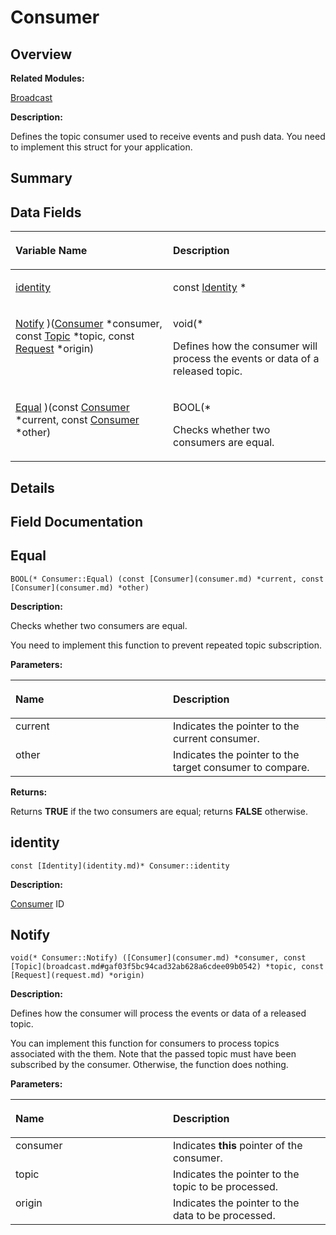 # Consumer<a name="EN-US_TOPIC_0000001055078133"></a>

## **Overview**<a name="section546609585093529"></a>

**Related Modules:**

[Broadcast](broadcast.md)

**Description:**

Defines the topic consumer used to receive events and push data. You need to implement this struct for your application. 

## **Summary**<a name="section181714182093529"></a>

## Data Fields<a name="pub-attribs"></a>

<a name="table513070777093529"></a>
<table><thead align="left"><tr id="row1285104842093529"><th class="cellrowborder" valign="top" width="50%" id="mcps1.1.3.1.1"><p id="p555966821093529"><a name="p555966821093529"></a><a name="p555966821093529"></a>Variable Name</p>
</th>
<th class="cellrowborder" valign="top" width="50%" id="mcps1.1.3.1.2"><p id="p36634247093529"><a name="p36634247093529"></a><a name="p36634247093529"></a>Description</p>
</th>
</tr>
</thead>
<tbody><tr id="row1809371865093529"><td class="cellrowborder" valign="top" width="50%" headers="mcps1.1.3.1.1 "><p id="p1114172460093529"><a name="p1114172460093529"></a><a name="p1114172460093529"></a><a href="consumer.md#ac6e98b3361e6be922804e8c459fe303b">identity</a></p>
</td>
<td class="cellrowborder" valign="top" width="50%" headers="mcps1.1.3.1.2 "><p id="p1747706975093529"><a name="p1747706975093529"></a><a name="p1747706975093529"></a>const <a href="identity.md">Identity</a> * </p>
</td>
</tr>
<tr id="row1298748789093529"><td class="cellrowborder" valign="top" width="50%" headers="mcps1.1.3.1.1 "><p id="p6498987093529"><a name="p6498987093529"></a><a name="p6498987093529"></a><a href="consumer.md#a57b8ea7ff05c30832af06804a0526765">Notify</a> )(<a href="consumer.md">Consumer</a> *consumer, const <a href="broadcast.md#gaf03f5bc94cad32ab628a6cdee09b0542">Topic</a> *topic, const <a href="request.md">Request</a> *origin)</p>
</td>
<td class="cellrowborder" valign="top" width="50%" headers="mcps1.1.3.1.2 "><p id="p2004502863093529"><a name="p2004502863093529"></a><a name="p2004502863093529"></a>void(* </p>
<p id="p1020109672093529"><a name="p1020109672093529"></a><a name="p1020109672093529"></a>Defines how the consumer will process the events or data of a released topic. </p>
</td>
</tr>
<tr id="row1359859583093529"><td class="cellrowborder" valign="top" width="50%" headers="mcps1.1.3.1.1 "><p id="p268105192093529"><a name="p268105192093529"></a><a name="p268105192093529"></a><a href="consumer.md#a38ab45549e981dc8c8c0a90883a6bac8">Equal</a> )(const <a href="consumer.md">Consumer</a> *current, const <a href="consumer.md">Consumer</a> *other)</p>
</td>
<td class="cellrowborder" valign="top" width="50%" headers="mcps1.1.3.1.2 "><p id="p156571843093529"><a name="p156571843093529"></a><a name="p156571843093529"></a>BOOL(* </p>
<p id="p1472546537093529"><a name="p1472546537093529"></a><a name="p1472546537093529"></a>Checks whether two consumers are equal. </p>
</td>
</tr>
</tbody>
</table>

## **Details**<a name="section858939676093529"></a>

## **Field Documentation**<a name="section1869506993093529"></a>

## Equal<a name="a38ab45549e981dc8c8c0a90883a6bac8"></a>

```
BOOL(* Consumer::Equal) (const [Consumer](consumer.md) *current, const [Consumer](consumer.md) *other)
```

 **Description:**

Checks whether two consumers are equal. 

You need to implement this function to prevent repeated topic subscription. 

**Parameters:**

<a name="table2059435556093529"></a>
<table><thead align="left"><tr id="row106012644093529"><th class="cellrowborder" valign="top" width="50%" id="mcps1.1.3.1.1"><p id="p1699721759093529"><a name="p1699721759093529"></a><a name="p1699721759093529"></a>Name</p>
</th>
<th class="cellrowborder" valign="top" width="50%" id="mcps1.1.3.1.2"><p id="p1797424450093529"><a name="p1797424450093529"></a><a name="p1797424450093529"></a>Description</p>
</th>
</tr>
</thead>
<tbody><tr id="row1500729193093529"><td class="cellrowborder" valign="top" width="50%" headers="mcps1.1.3.1.1 ">current</td>
<td class="cellrowborder" valign="top" width="50%" headers="mcps1.1.3.1.2 ">Indicates the pointer to the current consumer. </td>
</tr>
<tr id="row1855267687093529"><td class="cellrowborder" valign="top" width="50%" headers="mcps1.1.3.1.1 ">other</td>
<td class="cellrowborder" valign="top" width="50%" headers="mcps1.1.3.1.2 ">Indicates the pointer to the target consumer to compare. </td>
</tr>
</tbody>
</table>

**Returns:**

Returns  **TRUE**  if the two consumers are equal; returns  **FALSE**  otherwise. 



## identity<a name="ac6e98b3361e6be922804e8c459fe303b"></a>

```
const [Identity](identity.md)* Consumer::identity
```

 **Description:**

[Consumer](consumer.md)  ID 

## Notify<a name="a57b8ea7ff05c30832af06804a0526765"></a>

```
void(* Consumer::Notify) ([Consumer](consumer.md) *consumer, const [Topic](broadcast.md#gaf03f5bc94cad32ab628a6cdee09b0542) *topic, const [Request](request.md) *origin)
```

 **Description:**

Defines how the consumer will process the events or data of a released topic. 

You can implement this function for consumers to process topics associated with the them. Note that the passed topic must have been subscribed by the consumer. Otherwise, the function does nothing. 

**Parameters:**

<a name="table1146310509093529"></a>
<table><thead align="left"><tr id="row94293384093529"><th class="cellrowborder" valign="top" width="50%" id="mcps1.1.3.1.1"><p id="p1967543641093529"><a name="p1967543641093529"></a><a name="p1967543641093529"></a>Name</p>
</th>
<th class="cellrowborder" valign="top" width="50%" id="mcps1.1.3.1.2"><p id="p154436163093529"><a name="p154436163093529"></a><a name="p154436163093529"></a>Description</p>
</th>
</tr>
</thead>
<tbody><tr id="row910283182093529"><td class="cellrowborder" valign="top" width="50%" headers="mcps1.1.3.1.1 ">consumer</td>
<td class="cellrowborder" valign="top" width="50%" headers="mcps1.1.3.1.2 ">Indicates <strong id="b774168409093529"><a name="b774168409093529"></a><a name="b774168409093529"></a>this</strong> pointer of the consumer. </td>
</tr>
<tr id="row392843084093529"><td class="cellrowborder" valign="top" width="50%" headers="mcps1.1.3.1.1 ">topic</td>
<td class="cellrowborder" valign="top" width="50%" headers="mcps1.1.3.1.2 ">Indicates the pointer to the topic to be processed. </td>
</tr>
<tr id="row974577217093529"><td class="cellrowborder" valign="top" width="50%" headers="mcps1.1.3.1.1 ">origin</td>
<td class="cellrowborder" valign="top" width="50%" headers="mcps1.1.3.1.2 ">Indicates the pointer to the data to be processed. </td>
</tr>
</tbody>
</table>

